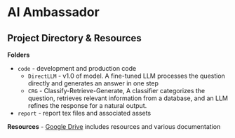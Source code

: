 # AI Ambassador

## Project Directory & Resources 
**Folders**
- `code` - development and production code
  - `DirectLLM` - v1.0 of model. A fine-tuned LLM processes the question directly and generates an answer in one step
  - `CRG` - Classify-Retrieve-Generate, A classifier categorizes the question, retrieves relevant information from a database, and an LLM refines the response for a natural output.
- `report` - report tex files and associated assets

**Resources** - [Google Drive](https://drive.google.com/drive/u/0/folders/0ACyJj38rAVkhUk9PVA) includes resources and various documentation
